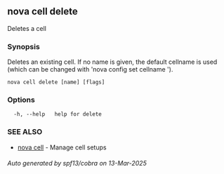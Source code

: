 ## nova cell delete

Deletes a cell

### Synopsis

Deletes an existing cell.
If no name is given, the default cellname is used (which can be changed with 'nova config set cellname <name>').

```
nova cell delete [name] [flags]
```

### Options

```
  -h, --help   help for delete
```

### SEE ALSO

* [nova cell](nova_cell.md)	 - Manage cell setups

###### Auto generated by spf13/cobra on 13-Mar-2025
